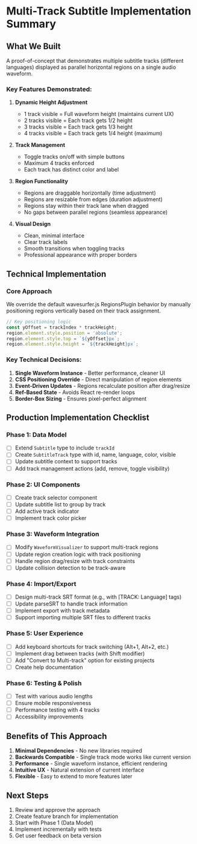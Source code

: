 # Multi-Track Subtitle Implementation Summary

## What We Built

A proof-of-concept that demonstrates multiple subtitle tracks (different languages) displayed as parallel horizontal regions on a single audio waveform.

### Key Features Demonstrated:

1. **Dynamic Height Adjustment**
   - 1 track visible = Full waveform height (maintains current UX)
   - 2 tracks visible = Each track gets 1/2 height
   - 3 tracks visible = Each track gets 1/3 height
   - 4 tracks visible = Each track gets 1/4 height (maximum)

2. **Track Management**
   - Toggle tracks on/off with simple buttons
   - Maximum 4 tracks enforced
   - Each track has distinct color and label

3. **Region Functionality**
   - Regions are draggable horizontally (time adjustment)
   - Regions are resizable from edges (duration adjustment)
   - Regions stay within their track lane when dragged
   - No gaps between parallel regions (seamless appearance)

4. **Visual Design**
   - Clean, minimal interface
   - Clear track labels
   - Smooth transitions when toggling tracks
   - Professional appearance with proper borders

## Technical Implementation

### Core Approach
We override the default wavesurfer.js RegionsPlugin behavior by manually positioning regions vertically based on their track assignment.

```javascript
// Key positioning logic
const yOffset = trackIndex * trackHeight;
region.element.style.position = 'absolute';
region.element.style.top = `${yOffset}px`;
region.element.style.height = `${trackHeight}px`;
```

### Key Technical Decisions:

1. **Single Waveform Instance** - Better performance, cleaner UI
2. **CSS Positioning Override** - Direct manipulation of region elements
3. **Event-Driven Updates** - Regions recalculate position after drag/resize
4. **Ref-Based State** - Avoids React re-render loops
5. **Border-Box Sizing** - Ensures pixel-perfect alignment

## Production Implementation Checklist

### Phase 1: Data Model
- [ ] Extend `Subtitle` type to include `trackId`
- [ ] Create `SubtitleTrack` type with id, name, language, color, visible
- [ ] Update subtitle context to support tracks
- [ ] Add track management actions (add, remove, toggle visibility)

### Phase 2: UI Components
- [ ] Create track selector component
- [ ] Update subtitle list to group by track
- [ ] Add active track indicator
- [ ] Implement track color picker

### Phase 3: Waveform Integration
- [ ] Modify `WaveformVisualizer` to support multi-track regions
- [ ] Update region creation logic with track positioning
- [ ] Handle region drag/resize with track constraints
- [ ] Update collision detection to be track-aware

### Phase 4: Import/Export
- [ ] Design multi-track SRT format (e.g., with [TRACK: Language] tags)
- [ ] Update parseSRT to handle track information
- [ ] Implement export with track metadata
- [ ] Support importing multiple SRT files to different tracks

### Phase 5: User Experience
- [ ] Add keyboard shortcuts for track switching (Alt+1, Alt+2, etc.)
- [ ] Implement drag between tracks (with Shift modifier)
- [ ] Add "Convert to Multi-track" option for existing projects
- [ ] Create help documentation

### Phase 6: Testing & Polish
- [ ] Test with various audio lengths
- [ ] Ensure mobile responsiveness
- [ ] Performance testing with 4 tracks
- [ ] Accessibility improvements

## Benefits of This Approach

1. **Minimal Dependencies** - No new libraries required
2. **Backwards Compatible** - Single track mode works like current version
3. **Performance** - Single waveform instance, efficient rendering
4. **Intuitive UX** - Natural extension of current interface
5. **Flexible** - Easy to extend to more features later

## Next Steps

1. Review and approve the approach
2. Create feature branch for implementation
3. Start with Phase 1 (Data Model)
4. Implement incrementally with tests
5. Get user feedback on beta version
